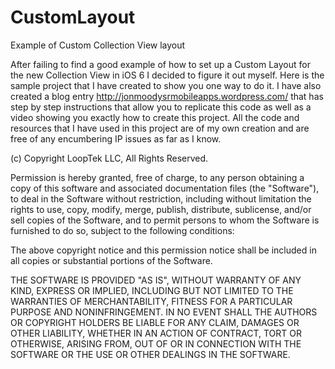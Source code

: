 CustomLayout
============

Example of Custom Collection View layout

After failing to find a good example of how to set up a Custom Layout for the new Collection View in iOS 6 I decided
to figure it out myself.  Here is the sample project that I have created to show you one way to do it.  I have also 
created a blog entry  http://jonmoodysrmobileapps.wordpress.com/  that has step by step instructions that allow you 
to replicate this code as well as a video showing you exactly how to create this project.  All the code and resources 
that I have used in this project are of my own creation and are free of any encumbering IP issues as far as I know.  

(c) Copyright LoopTek LLC, All Rights Reserved.

Permission is hereby granted, free of charge, to any person obtaining a copy
of this software and associated documentation files (the "Software"), to
deal in the Software without restriction, including without limitation the
rights to use, copy, modify, merge, publish, distribute, sublicense, and/or
sell copies of the Software, and to permit persons to whom the Software is
furnished to do so, subject to the following conditions:

The above copyright notice and this permission notice shall be included in
all copies or substantial portions of the Software.

THE SOFTWARE IS PROVIDED "AS IS", WITHOUT WARRANTY OF ANY KIND, EXPRESS OR
IMPLIED, INCLUDING BUT NOT LIMITED TO THE WARRANTIES OF MERCHANTABILITY,
FITNESS FOR A PARTICULAR PURPOSE AND NONINFRINGEMENT. IN NO EVENT SHALL THE
AUTHORS OR COPYRIGHT HOLDERS BE LIABLE FOR ANY CLAIM, DAMAGES OR OTHER
LIABILITY, WHETHER IN AN ACTION OF CONTRACT, TORT OR OTHERWISE, ARISING
FROM, OUT OF OR IN CONNECTION WITH THE SOFTWARE OR THE USE OR OTHER DEALINGS
IN THE SOFTWARE.
